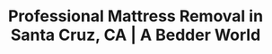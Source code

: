 ---
layout: location.njk
title: Professional Mattress Removal in Santa Cruz, CA | A Bedder World
description: Expert mattress pickup and disposal in university town Santa Cruz. Navigate city regulations with licensed service. Call 720-263-6094 for next-day service.
permalink: /mattress-removal/california/santa-cruz/
city: Santa Cruz
state: California
stateSlug: california
tier: 3
coordinates:
  lat: 36.9741
  lng: -122.0308
pricing:
  startingPrice: 125
  single: 125
  queen: 155
  king: 180
  boxSpring: 30
neighborhoods:
  - name: "Downtown Santa Cruz"
    zipCodes: ["95060"]
  - name: "UC Santa Cruz Campus"
    zipCodes: ["95064"]
  - name: "Westside Santa Cruz"
    zipCodes: ["95060"]
  - name: "Eastside Santa Cruz"
    zipCodes: ["95062"]
  - name: "Beach Flats"
    zipCodes: ["95060"]
  - name: "Seabright"
    zipCodes: ["95062"]
  - name: "Twin Lakes"
    zipCodes: ["95062"]
  - name: "Live Oak"
    zipCodes: ["95062"]
  - name: "Pleasure Point"
    zipCodes: ["95062"]
  - name: "Capitola Village"
    zipCodes: ["95010"]
  - name: "Harvey West"
    zipCodes: ["95060"]
  - name: "Mid County"
    zipCodes: ["95060"]
  - name: "Garfield Park"
    zipCodes: ["95062"]
  - name: "Delaware Avenue District"
    zipCodes: ["95060"]
  - name: "Pacific Avenue Corridor"
    zipCodes: ["95060"]
zipCodes: ["95060", "95062", "95064", "95010"]
recyclingPartners:
  - "City of Santa Cruz Resource Recovery Facility"
  - "GreenWaste Recovery"
  - "Bye Bye Mattress Program (California)"
localRegulations: "City of Santa Cruz requires mattress delivery to Resource Recovery Facility at 605 Dimeo Lane, with 5-item limit per visit and free recycling for residents. Santa Cruz County operates Buena Vista Landfill and Ben Lomond Transfer Station with 28% surcharge for city residents. California SB 1383 mandates organics curbside collection with proper waste sorting requirements. All disposal must comply with Mattress Recycling Council state program standards."
nearbyCities:
  - name: "Capitola"
    distance: "5 miles"
    slug: "capitola"
  - name: "Scotts Valley"
    distance: "8 miles"
    slug: "scotts-valley"
  - name: "Watsonville"
    distance: "20 miles"
    slug: "watsonville"
  - name: "Aptos"
    distance: "12 miles"
    slug: "aptos"
  - name: "Felton"
    distance: "15 miles"
    slug: "felton"
  - name: "Soquel"
    distance: "10 miles"
    slug: "soquel"
reviews:
  count: 25
  featured:
    - reviewer: "Jake M."
      location: "UC Santa Cruz Campus"
      rating: 5
      text: "End-of-semester dorm cleanout with roommates. A Bedder World coordinated pickup during move-out week and handled three mattresses from our shared housing efficiently. Perfect timing for student schedules."
    - reviewer: "Lisa R."
      location: "Downtown Santa Cruz"
      rating: 5
      text: "Victorian rental house needed mattress replacement before new tenants. The team navigated our narrow stairs and handled coordination with property management seamlessly. Professional service for rental properties."
    - reviewer: "Chris D."
      location: "Westside Santa Cruz"
      rating: 5
      text: "Beach house renovation required mattress removal from guest bedrooms. They worked around our contractor schedule and explained the local recycling process. Great service for vacation rental properties."
faqs:
  - question: "How do Santa Cruz city regulations affect mattress removal?"
    answer: "Santa Cruz requires mattress delivery to the Resource Recovery Facility at 605 Dimeo Lane with a 5-item limit per visit. We coordinate with city requirements and handle all compliance for free residential recycling through the Bye Bye Mattress program."
  - question: "Can you accommodate UC Santa Cruz student housing schedules?"
    answer: "Absolutely. We specialize in student move-out periods, semester transitions, and shared housing turnovers. Our team schedules around academic calendars and coordinates with multiple roommates for efficient bulk pickups."
  - question: "Do you work with vacation rental and beach house properties?"
    answer: "Yes, we regularly service vacation rentals, beach houses, and seasonal properties throughout Santa Cruz. We coordinate with property managers and work around guest check-in schedules for seamless service."
  - question: "What's included in your Santa Cruz mattress removal pricing?"
    answer: "Complete removal from any location, stair navigation, coordination with landlords or property managers, and eco-friendly disposal through Santa Cruz city approved facilities. Pricing is $125 for one mattress, $155 for two, and $180 for three pieces."
  - question: "How quickly can you remove mattresses in Santa Cruz?"
    answer: "We provide next-day service throughout Santa Cruz including campus areas, downtown, and beach communities. Our team schedules around academic calendars and seasonal rental turnovers."
  - question: "Can you handle Victorian house and older property access challenges?"
    answer: "Yes, Santa Cruz's historic Victorian homes and beach cottages often have narrow stairs and unique layouts. Our experienced team navigates these challenges while protecting architectural details and property investments."
  - question: "Are you licensed for waste removal in Santa Cruz County?"
    answer: "Yes, we maintain all required Santa Cruz County licenses and work with local facilities including the Resource Recovery Facility and GreenWaste Recovery for proper disposal and recycling compliance."
  - question: "Do you coordinate with the city's free mattress recycling program?"
    answer: "We work directly with Santa Cruz's Resource Recovery Facility and California's Bye Bye Mattress stewardship program to ensure maximum material recovery while supporting local environmental sustainability goals."
schema:
  "@context": "https://schema.org"
  "@type": "LocalBusiness"
  "name": "A Bedder World Santa Cruz"
  "image": "https://abedderworld.com/images/service-areas/santa-cruz-mattress-removal.jpg"
  "telephone": "720-263-6094"
  "email": "info@abedderworld.com"
  "address":
    "@type": "PostalAddress"
    "addressLocality": "Santa Cruz"
    "addressRegion": "CA"
    "addressCountry": "US"
  "geo":
    "@type": "GeoCoordinates"
    "latitude": 36.9741
    "longitude": -122.0308
  "url": "https://abedderworld.com/mattress-removal/california/santa-cruz/"
  "areaServed":
    "@type": "City"
    "name": "Santa Cruz, California"
  "serviceType": "Mattress Removal and Disposal"
  "priceRange": "$125-$180"
  "aggregateRating":
    "@type": "AggregateRating"
    "ratingValue": "4.9"
    "reviewCount": 25
pageContent:
  heroSubtitle: " • Student Housing Specialists • Serving University & Beach Communities"
  heroDescription: "A Bedder World provides specialized mattress removal throughout Santa Cruz's university and coastal communities. From UC Santa Cruz campus housing to downtown Victorian rentals, we navigate city regulations with next-day scheduling and eco-friendly disposal that serves this vibrant college town."
  
  aboutService: "Santa Cruz's identity as a coastal college town creates distinctive mattress disposal needs. The city's 62,956 residents include a large student population that drives seasonal housing transitions and shared living arrangements. UC Santa Cruz's academic calendar creates predictable move-out periods requiring bulk pickup coordination. Historic Victorian homes throughout downtown and westside neighborhoods present access challenges with narrow staircases and period architecture. Beach communities and vacation rental properties require flexible scheduling around guest turnovers and seasonal occupancy patterns."
  
  serviceAreasIntro: "Santa Cruz's diverse geography spans university campus, downtown historic district, and coastal neighborhoods, each with unique access considerations. UC Santa Cruz campus areas require coordination with student housing policies and academic schedules. Downtown Victorian neighborhoods need careful navigation of historic property constraints. Beach communities like Seabright and Pleasure Point demand coordination with vacation rental management and seasonal access patterns."
  
  environmentalImpact: "Santa Cruz leads coastal environmental stewardship through comprehensive recycling programs and strict waste management regulations. The city's Resource Recovery Facility at 605 Dimeo Lane provides free mattress recycling through California's Bye Bye Mattress program, ensuring materials avoid Pacific Ocean contamination. GreenWaste Recovery coordinates county-wide sustainability efforts, while SB 1383 organics requirements support the environmental values that define this progressive coastal community."
  
  pricingContext: "Santa Cruz's college town economy and diverse housing market create specific service expectations. Student housing operators appreciate transparent pricing that accommodates semester transitions and shared arrangements without hidden fees. Vacation rental managers require flexible scheduling that works around guest bookings and property maintenance cycles essential for coastal tourism revenue."
  
  howItWorksScheduling: "Select timing that works with your academic calendar, rental property schedule, or vacation home management needs. We offer morning and afternoon slots to accommodate student move-outs and property management workflows."
  
  howItWorksService: "Our college town specialists handle everything from dorm and shared housing pickups to Victorian home navigation and vacation rental coordination. We work with housing operators and property managers to ensure efficient service."
  
  howItWorksDisposal: "All mattresses are transported to approved Santa Cruz facilities through the Resource Recovery Facility and GreenWaste Recovery, supporting city environmental compliance and California's mattress stewardship program."
  
  sidebarStats:
    mattressesRemoved: 200
---